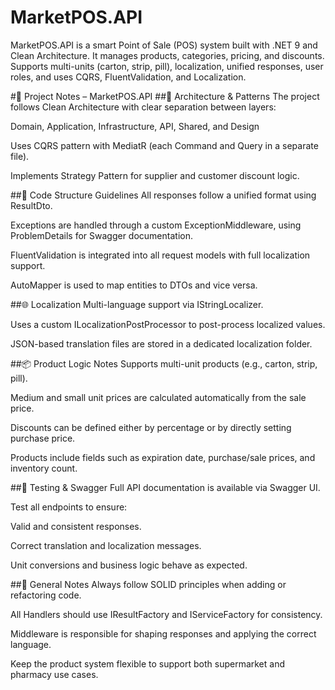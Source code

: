 # MarketPOS.API
MarketPOS.API is a smart Point of Sale (POS) system built with .NET 9 and Clean Architecture. It manages products, categories, pricing, and discounts. Supports multi-units (carton, strip, pill), localization, unified responses, user roles, and uses CQRS, FluentValidation, and Localization.

#📒 Project Notes – MarketPOS.API
##🔧 Architecture & Patterns
The project follows Clean Architecture with clear separation between layers:

Domain, Application, Infrastructure, API, Shared, and Design

Uses CQRS pattern with MediatR (each Command and Query in a separate file).

Implements Strategy Pattern for supplier and customer discount logic.

##🧱 Code Structure Guidelines
All responses follow a unified format using ResultDto.

Exceptions are handled through a custom ExceptionMiddleware, using ProblemDetails for Swagger documentation.

FluentValidation is integrated into all request models with full localization support.

AutoMapper is used to map entities to DTOs and vice versa.

##🌐 Localization
Multi-language support via IStringLocalizer.

Uses a custom ILocalizationPostProcessor to post-process localized values.

JSON-based translation files are stored in a dedicated localization folder.

##📦 Product Logic Notes
Supports multi-unit products (e.g., carton, strip, pill).

Medium and small unit prices are calculated automatically from the sale price.

Discounts can be defined either by percentage or by directly setting purchase price.

Products include fields such as expiration date, purchase/sale prices, and inventory count.

##🧪 Testing & Swagger
Full API documentation is available via Swagger UI.

Test all endpoints to ensure:

Valid and consistent responses.

Correct translation and localization messages.

Unit conversions and business logic behave as expected.

##📌 General Notes
Always follow SOLID principles when adding or refactoring code.

All Handlers should use IResultFactory<T> and IServiceFactory for consistency.

Middleware is responsible for shaping responses and applying the correct language.

Keep the product system flexible to support both supermarket and pharmacy use cases.

